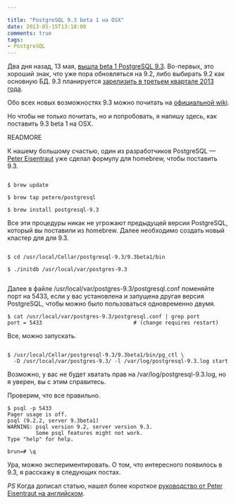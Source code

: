 ```yaml
---

title: "PostgreSQL 9.3 beta 1 на OSX"
date: 2013-05-15T13:18:00
comments: true
tags: 
- PostgreSQL
---
```


Два дня назад, 13 мая, [вышла beta 1 PostgreSQL 9.3](http://www.postgresql.org/about/news/1463/). Во-первых, это хороший
знак, что уже пора обновляться на 9.2, либо выбирать 9.2 как основную БД. 9.3 планируется [зарелизить в третьем квартале
2013 года](http://www.postgresql.org/developer/roadmap/).

Обо всех новых возможностях 9.3 можно почитать на [официальной wiki](http://wiki.postgresql.org/wiki/What%27s_new_in_PostgreSQL_9.3).

Но чтобы не только почитать, но и попробовать, я напишу здесь, как поставить 9.3 beta 1 на OSX.

READMORE

К нашему большому счастью, один из разработчиков PostgreSQL — [Peter Eisentraut](http://petereisentraut.blogspot.ru/)
уже сделал формулу для homebrew, чтобы поставить 9.3.

```

$ brew update

$ brew tap petere/postgresql

$ brew install postgresql-9.3

```

Все эти процедуры никак не угрожают предыдущей версии PostgreSQL, который вы поставили из homebrew.
Далее необходимо создать новый кластер для для 9.3.

```

$ cd /usr/local/Cellar/postgresql-9.3/9.3beta1/bin

$ ./initdb /usr/local/var/postgres-9.3


```

Далее в файле /usr/local/var/postgres-9.3/postgresql.conf поменяйте порт на 5433, если у вас установлена и запущена
другая версия PostgreSQL, чтобы можно было пользоваться одновременно двумя.

```
$ cat /usr/local/var/postgres-9.3/postgresql.conf | grep port
port = 5433                             # (change requires restart)
```

Все, можно запускать.

```

$ /usr/local/Cellar/postgresql-9.3/9.3beta1/bin/pg_ctl \
  -D /usr/local/var/postgres-9.3/ -l /var/log/postgresql-9.3.log start

```

Возможно, у вас не будет хватать прав на /var/log/postgresql-9.3.log, но я уверен, вы с этим справитесь.

Проверим, что все правильно.

```
$ psql -p 5433
Pager usage is off.
psql (9.2.2, server 9.3beta1)
WARNING: psql version 9.2, server version 9.3.
         Some psql features might not work.
Type "help" for help.

brun=# \q
```

Ура, можно экспериментировать. О том, что интересного появилось в 9.3, я расскажу в следующих постах.

*PS* Когда дописал статью, нашел более короткое [руководство от Peter Eisentraut на английском](http://petereisentraut.blogspot.ru/2013/04/installing-multiple-postgresql-versions.html).
